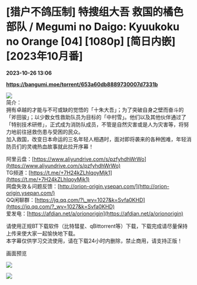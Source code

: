 # [猎户不鸽压制] 特搜组大吾 救国的橘色部队 / Megumi no Daigo: Kyuukoku no Orange [04] [1080p] [简日内嵌] [2023年10月番]

**2023-10-26 13:06**

**https://bangumi.moe/torrent/653a60db8889730007d7331b**

![](https://s3.bmp.ovh/imgs/2023/10/03/ae8825ae5d3fc3d8.jpg)  
简介：  
拥有卓越的才能与不可或缺的觉悟的「十朱大吾」；为了突破自身之壁而奋斗的「斧田骏」；以少数女性救助队员为目标的「中村雪」。他们以及其他伙伴通过了「特别技术研修」，正式成为消防队成员，不管是自然灾害或是人为灾害等，将努力地前往拯救伤患与受困的民众。  
加入救国，改变日本命运的三名年轻人相遇时，面对即将袭来的各种困难，年轻消防员们的灵魂热血故事就此拉开序幕！  

阿里云盘：[https://www.aliyundrive.com/s/pzfyhdhWrWo](https://www.aliyundrive.com/s/pzfyhdhWrWo)  
TG频道：[https://t.me/+7H24kZLhIqoyMjk1](https://t.me/+7H24kZLhIqoyMjk1)  
网盘失效＆问题反馈：[http://orion-origin.ysepan.com/](http://orion-origin.ysepan.com/)  
QQ闲聊群：[https://jq.qq.com/?\_wv=1027&k=Svfa0KHD](https://jq.qq.com/?_wv=1027&k=Svfa0KHD)  
爱发电：[https://afdian.net/a/orionorigin](https://afdian.net/a/orionorigin)  

请使用正规BT下载软件（比特彗星、qBittorrent等）下载，下载完成请尽量保持上传来使大家一起愉快地下载。  
本字幕仅供学习交流使用，请在下载24小时内删除，禁止商用，请支持正版！  

画面预览  

![](https://s3.bmp.ovh/imgs/2023/10/26/f40ac115552eab02.png)  

![](https://s3.bmp.ovh/imgs/2023/10/26/24bf4432cc17083d.png)